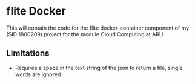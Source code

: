 # flite Docker

This will contain the code for the flite docker-container component of my
(SID 1800209) project for the module Cloud Computing at ARU.

## Limitations

- Requires a space in the text string of the json to return a file, single words are ignored 
